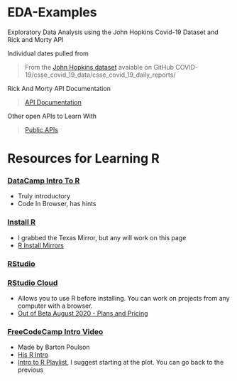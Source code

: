 # EDA-Examples
Exploratory Data Analysis using the John Hopkins Covid-19 Dataset and Rick and Morty API 

Individual dates pulled from
> From the [John Hopkins dataset](https://github.com/CSSEGISandData/COVID-19) avaiable on GitHub
> COVID-19/csse_covid_19_data/csse_covid_19_daily_reports/

Rick And Morty API Documentation
> [API Documentation](https://rickandmortyapi.com/documentation)

Other open APIs to Learn With
> [Public APIs](https://github.com/public-apis/public-apis)

# Resources for Learning R


### [DataCamp Intro To R](https://www.datacamp.com/courses/free-introduction-to-r)
  - Truly introductory
  - Code In Browser, has hints

### [Install R](https://cran.revolutionanalytics.com)
  - I grabbed the Texas Mirror, but any will work on this page
  - [R Install Mirrors](https://cran.r-project.org/mirrors.html)

### [RStudio](https://rstudio.com)

### [RStudio Cloud](https://rstudio.cloud/)
  - Allows you to use R before installing. You can work on projects from any computer with a browser.
  - [Out of Beta August 2020 - Plans and Pricing](https://rstudio.cloud/plans/free)

### [FreeCodeCamp Intro Video](https://www.youtube.com/watch?v=_V8eKsto3Ug)
  - Made by Barton Poulson
  - [His R Intro](https://datalab.cc/tools/r01)
  - [Intro to R Playlist](https://www.youtube.com/watch?list=PLkk92zzyru5OOYKXfC4OWzc4Lzo_lBOLP&time_continue=22&v=Cl-9aLU292Y&feature=emb_title), I suggest starting at the plot. You can go back to the previous 
